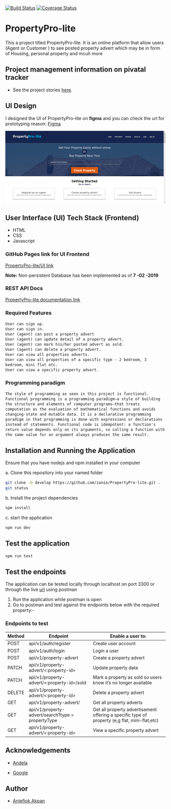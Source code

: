 [![Build Status](https://travis-ci.org/zanio/PropertyPro-lite.svg?branch=develop)](https://travis-ci.org/zanio/PropertyPro-lite) [![Coverage Status](https://coveralls.io/repos/github/zanio/PropertyPro-lite/badge.svg?branch=develop)](https://coveralls.io/github/zanio/PropertyPro-lite?branch=develop)

# PropertyPro-lite

This a project titled PropertyPro-lite. It is an online platform that allow users (Agent or Customer ) to see posted property advert which may be in form of Housing, personal property and mcuh more

## Project management information on pivatal tracker

* See the project stories [here](https://www.pivotaltracker.com/n/projects/2354433).

## UI Design

I designed the UI of PropertyPro-lite  on **figma** and you can check the url for prototyping reason:
[Figma](https://www.figma.com/proto/fIy9zqI7fmW2oKMDHSKLimzl/PropertyPro-Lite?node-id=2%3A2&scaling=scale-down)


![PropertyPro-lite screenshot](/UI/images/home.png?raw=true "Home page screenshot")

## User Interface (UI) Tech Stack (Frontend)

* HTML
* CSS
* Javascript

### GitHub Pages link for UI Frontend

[PropertyPro-lite/UI link](https://zanio.github.io/PropertyPro-lite/)

**Note:** Non-persistent Database has been  implemented as of **7 -02 -2019**

### REST API Docs

[PropertyPro-lite documentation link](https://propertpro-lite.herokuapp.com/api-docs/)

### Required Features

```
User can sign up.
User can sign in.
User (agent) can post a property advert
User (agent) can update detail of a property advert.
User (agent) can mark his/her posted advert as sold.
User (agent) can delete a property advert.
User can view all properties adverts.
User can view all properties of a specific type - 2 bedroom, 3 bedroom, mini flat etc.
User can view a specific property advert.
```

### Programming paradigm

```
The style of programming as seen in this project is functional. Functional programming is a programming paradigm—a style of building the structure and elements of computer programs—that treats computation as the evaluation of mathematical functions and avoids changing-state and mutable data. It is a declarative programming paradigm in that programming is done with expressions or declarations instead of statements. Functional code is idempotent: a function's return value depends only on its arguments, so calling a function with the same value for an argument always produces the same result.
```

## Installation and Running the Application

Ensure that you have nodejs and npm installed in your computer

a. Clone this repository into your named folder

```bash
git clone -b develop https://github.com/zanio/PropertyPro-lite.git .
git status
```

b. Install the project dependencies

```bash
npm install
```

c. start the application

```bash
npm run dev
```

## Test the application

```bash
npm run test
```

## Test the endpoints

The application can be tested locally through localhost on port 3300 or through the live [url](https://propertpro-lite.herokuapp.com/api-docs/) using postman

1. Run the application while postman is open
2. Go to postman and test against the endpoints below with the required property:-

### Endpoints to test

Method        | Endpoint      | Enable a user to: |
------------- | ------------- | ---------------
POST  | api/v1/auth/register  | Create user account  |
POST  | api/v1/auth/login  | Login a user |
POST  | api/v1/property-advert  | Create a property advert |
PATCH  | api/v1/property-advert/<:property-id>  | Update property data |
PATCH  | api/v1/property-advert/<:property-id>/sold  | Mark a property as sold so users know it’s no longer available |
DELETE  | api/v1/property-advert/<:property-id>  | Delete a property advert |
GET  | api/v1/property-advert/ | Get all property adverts |
GET  | api/v1/property-advert/search?type =​ propertyType  | Get all property advertisement offering a specific type of property (e,g flat, mini-flat,etc) |
GET  | api/v1/property-advert/<:property-id>  | View a specific property advert |

## Acknowledgements

* [Andela](https://andela.com/)

* [Google](https://google.com/)

## Author

* [Aniefiok Akpan](https://github.com/zanio)
